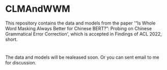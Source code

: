 # CLMAndWWM
This repository contains the data and models from the paper '“Is Whole Word Masking Always Better for Chinese BERT?”: Probing on Chinese Grammatical Error Correction', which is accepted in Findings of ACL 2022, short.
#
The data and models will be realeased soon. Or you can sent email to me for discussion.
